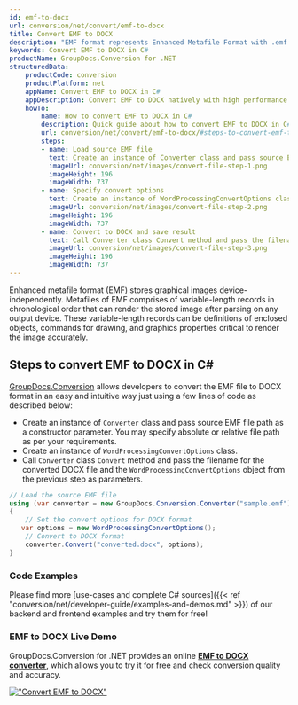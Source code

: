 ```yaml
---
id: emf-to-docx
url: conversion/net/convert/emf-to-docx
title: Convert EMF to DOCX
description: "EMF format represents Enhanced Metafile Format with .emf extension. Learn how to convert EMF to DOCX file programmatically in C# language using GroupDocs.Conversion for .NET library."
keywords: Convert EMF to DOCX in C#
productName: GroupDocs.Conversion for .NET
structuredData:
    productCode: conversion
    productPlatform: net
    appName: Convert EMF to DOCX in C#
    appDescription: Convert EMF to DOCX natively with high performance using C# language and server side GroupDocs.Conversion for .NET APIs, without the use of any software like Microsoft or Open Office.
    howTo:
        name: How to convert EMF to DOCX in C# 
        description: Quick guide about how to convert EMF to DOCX in C# with high performance and accuracy.
        url: conversion/net/convert/emf-to-docx/#steps-to-convert-emf-to-docx-in-c
        steps:
        - name: Load source EMF file 
          text: Create an instance of Converter class and pass source EMF file path as a constructor parameter. You may specify absolute or relative file path as per your requirements. 
          imageUrl: conversion/net/images/convert-file-step-1.png
          imageHeight: 196
          imageWidth: 737
        - name: Specify convert options 
          text: Create an instance of WordProcessingConvertOptions class.
          imageUrl: conversion/net/images/convert-file-step-2.png
          imageHeight: 196
          imageWidth: 737
        - name: Convert to DOCX and save result 
          text: Call Converter class Convert method and pass the filename for the converted HTML file and the WordProcessingConvertOptions object from the previous step as parameters.
          imageUrl: conversion/net/images/convert-file-step-3.png
          imageHeight: 196
          imageWidth: 737
---
```


Enhanced metafile format (EMF) stores graphical images device-independently. Metafiles of EMF comprises of variable-length records in chronological order that can render the stored image after parsing on any output device. These variable-length records can be definitions of enclosed objects, commands for drawing, and graphics properties critical to render the image accurately.

## Steps to convert EMF to DOCX in C#

[GroupDocs.Conversion](https://products.groupdocs.com/conversion/net) allows developers to convert the EMF file to DOCX format in an easy and intuitive way just using a few lines of code as described below:

* Create an instance of `Converter` class and pass source EMF file path as a constructor parameter. You may specify absolute or relative file path as per your requirements. 
* Create an instance of `WordProcessingConvertOptions` class.
* Call `Converter` class `Convert` method and pass the filename for the converted DOCX file and the `WordProcessingConvertOptions` object from the previous step as parameters.

```csharp
// Load the source EMF file
using (var converter = new GroupDocs.Conversion.Converter("sample.emf"))
{
    // Set the convert options for DOCX format
   var options = new WordProcessingConvertOptions();
    // Convert to DOCX format
    converter.Convert("converted.docx", options);
}
```

### Code Examples

Please find more [use-cases and complete C# sources]({{< ref "conversion/net/developer-guide/examples-and-demos.md" >}}) of our backend and frontend examples and try them for free!

### EMF to DOCX Live Demo

GroupDocs.Conversion for .NET provides an online [**EMF to DOCX converter**](https://products.groupdocs.app/conversion/emf-to-docx), which allows you to try it for free and check conversion quality and accuracy.

[!["Convert EMF to DOCX"](conversion/net/images/convert-to-docx/convert-emf-to-docx.png)](https://products.groupdocs.app/conversion/emf-to-docx)